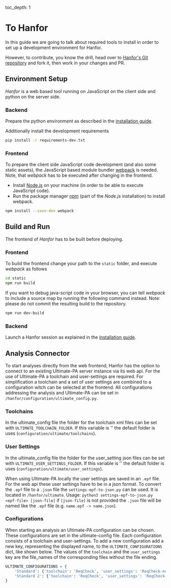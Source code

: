 toc_depth: 1

# To Hanfor

In this guide we are going to talk about required tools to install in order to set up a development environment for Hanfor.

However, to contribute, you know the drill, 
head over to [Hanfor's Git repository](https://github.com/ultimate-pa/hanfor) and fork it, then work in your changes and PR.

## Environment Setup

_Hanfor_ is a web based tool running on JavaScript on the client side and python on the server side.

### Backend

Prepare the python environment as described in the [installation guide](../installation/installation.md#install-dependencies).

Additionally install the development requirements

```sh
pip install -r requirements-dev.txt
```

### Frontend

To prepare the client side JavaScript code development (and also some static assets),
the JavaScript based module bundler [webpack](https://webpack.js.org/) is needed. 
Note, that _webpack_ has to be executed after changing in the frontend.

- Install [Node.js](https://nodejs.org/en/) on your machine (in order to be able to execute JavaScript code).
- Run the package manager [npm](https://www.npmjs.com/) (part of the _Node.js_ installation) to install webpack.

```sh
npm install --save-dev webpack
```

## Build and Run

The frontend of _Hanfor_ has to be built before deploying.

### Frontend

To build the frontend change your path to the ``static`` folder, and execute _webpack_ as follows

```sh
cd static
npm run build
```

If you want to debug java-script code in your browser, you can tell _webpack_ to include a source map by running the following command instead. Note: please do not commit the resulting build to the repository.

```sh
npm run dev-build
```



### Backend

Launch a Hanfor session as explained in the [installation guide](../installation/installation.md#launch-a-hanfor-session).


## Analysis Connector

To start analyses directly from the web frontend, Hanfor has the option to connect to an existing Ultimate-PA server 
instance via its web api. For the use of Ultimate-PA a toolchain and user-settings are required. For simplification a
toolchain and a set of user settings are combined to a configuration witch can be selected at the frontend. All 
configurations addressing the analysis and Ultimate-PA can be set in `/hanfor/configuration/ultimate_config.py`.

### Toolchains

In the ultimate_config file the folder for the toolchain xml files can be set with `ULTIMATE_TOOLCHAIN_FOLDER`. If this 
variable is '' the default folder is uses (`configuration/ultimate/toolchains`).

### User Settings

In the ultimate_config file the folder for the user_setting json files can be set with `ULTIMATE_USER_SETTINGS_FOLDER`. 
If this variable is '' the default folder is uses (`configuration/ultimate/user_settings`).

When using Ultimate-PA locally the user settings are saved in an `.epf` file. For the web api these user settings have 
to be in a json format. To convert the `.epf` file to a `.json` file the `settings-epf-to-json.py` can be used. It is 
located in `/hanfor/ultimate`. Usage: `python3 settings-epf-to-json.py <epf-file> [json-file]` if `[json-file]` is not
provided the `.json` file will be named like the `.epf` file (e.g. `name.epf -> name.json`).

### Configurations

When starting an analysis an Ultimate-PA configuration can be chosen. These configurations are set in the 
ultimate-config file. Each configuration consists of a toolchain and user-settings. To add a new configuration add a
new key, representing the displayed name, to the `ULTIMATE_CONFIGURATIONS` dict, like shown below. The values of the 
`toolchain` and the `user_settings` key are the file_names of the corresponding files without the file ending. 

```python
ULTIMATE_CONFIGURATIONS = {
    'Standard': {'toolchain': 'ReqCheck', 'user_settings': 'ReqCheck-non-lin'},
    'Standard 2': {'toolchain': 'ReqCheck', 'user_settings': 'ReqCheck-non-lin'}
}
```
